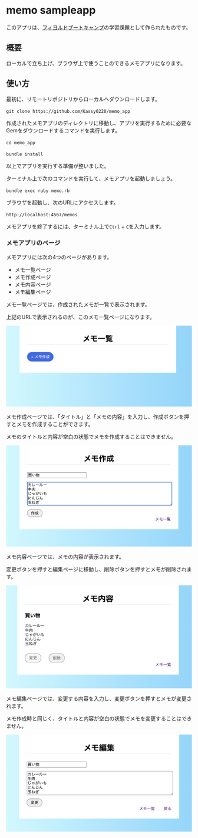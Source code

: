 # memo sampleapp

このアプリは、[フィヨルドブートキャンプ](https://bootcamp.fjord.jp)の学習課題として作られたものです。

## 概要

ローカルで立ち上げ、ブラウザ上で使うことのできるメモアプリになります。

## 使い方

最初に、リモートリポジトリからローカルへダウンロードします。

`git clone https://github.com/Kassy0220/memo_app`

作成されたメモアプリのディレクトリに移動し、アプリを実行するために必要なGemをダウンロードするコマンドを実行します。

`cd memo_app`

`bundle install`

以上でアプリを実行する準備が整いました。

ターミナル上で次のコマンドを実行して、メモアプリを起動しましょう。

`bundle exec ruby memo.rb`

ブラウザを起動し、次のURLにアクセスします。

`http://localhost:4567/memos`

メモアプリを終了するには、ターミナル上で`Ctrl` + `C`を入力します。

### メモアプリのページ

メモアプリには次の4つのページがあります。
+ メモ一覧ページ
+ メモ作成ページ
+ メモ内容ページ
+ メモ編集ページ

メモ一覧ページでは、作成されたメモが一覧で表示されます。

上記のURLで表示されるのが、このメモ一覧ページになります。

![index image](image/index.png)

メモ作成ページでは、「タイトル」と「メモの内容」を入力し、作成ボタンを押すとメモを作成することができます。

メモのタイトルと内容が空白の状態でメモを作成することはできません。

![new image](image/new.png)

メモ内容ページでは、メモの内容が表示されます。

変更ボタンを押すと編集ページに移動し、削除ボタンを押すとメモが削除されます。

![detail image](image/detail.png)

メモ編集ページでは、変更する内容を入力し、変更ボタンを押すとメモが変更されます。

メモ作成時と同じく、タイトルと内容が空白の状態でメモを変更することはできません。

![edit image](image/edit.png)
